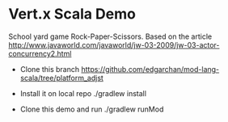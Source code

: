 # Vert.x Scala Demo


School yard game Rock-Paper-Scissors.
Based on the article http://www.javaworld.com/javaworld/jw-03-2009/jw-03-actor-concurrency2.html


* Clone this branch
  https://github.com/edgarchan/mod-lang-scala/tree/platform_adjst

* Install it on local repo
  ./gradlew install

* Clone this demo and run
   ./gradlew runMod